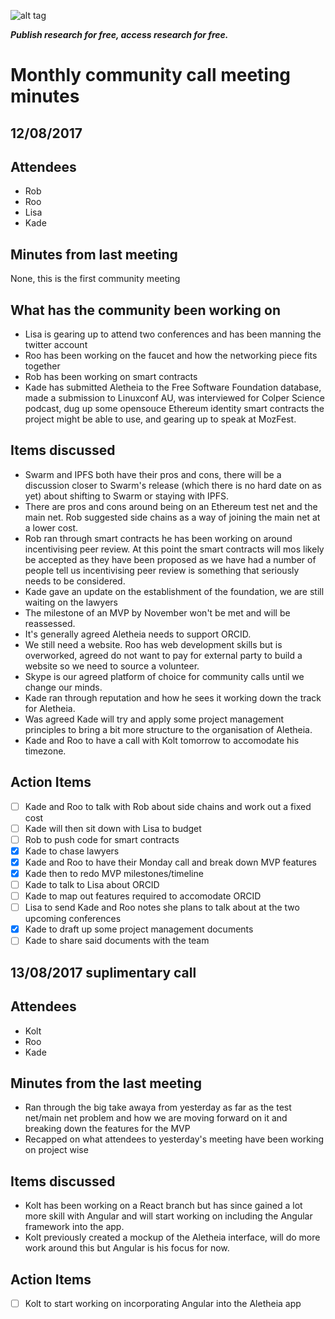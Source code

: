 ![alt tag](https://cloud.githubusercontent.com/assets/24201238/24583976/ced4c43e-179f-11e7-9c40-c0988c346f55.png)

_**Publish research for free, access research for free.**_

# Monthly community call meeting minutes

## 12/08/2017

## Attendees
* Rob
* Roo 
* Lisa
* Kade

## Minutes from last meeting
None, this is the first community meeting

## What has the community been working on
* Lisa is gearing up to attend two conferences and has been manning the twitter account
* Roo has been working on the faucet and how the networking piece fits together
* Rob has been working on smart contracts
* Kade has submitted Aletheia to the Free Software Foundation database, made a submission to Linuxconf AU, was interviewed for Colper Science podcast, dug up some opensouce Ethereum identity smart contracts the project might be able to use, and gearing up to speak at MozFest.

## Items discussed
* Swarm and IPFS both have their pros and cons, there will be a discussion closer to Swarm's release (which there is no hard date on as yet) about shifting to Swarm or staying with IPFS.
* There are pros and cons around being on an Ethereum test net and the main net. Rob suggested side chains as a way of joining the main net at a lower cost.
* Rob ran through smart contracts he has been working on around incentivising peer review. At this point the smart contracts will mos likely be accepted as they have been proposed as we have had a number of people tell us incentivising peer review is something that seriously needs to be considered.
* Kade gave an update on the establishment of the foundation, we are still waiting on the lawyers
* The milestone of an MVP by November won't be met and will be reassessed. 
* It's generally agreed Aletheia needs to support ORCID.
* We still need a website. Roo has web development skills but is overworked, agreed do not want to pay for external party to build a website so we need to source a volunteer.
* Skype is our agreed platform of choice for community calls until we change our minds.
* Kade ran through reputation and how he sees it working down the track for Aletheia.
* Was agreed Kade will try and apply some project management principles to bring a bit more structure to the organisation of Aletheia.
* Kade and Roo to have a call with Kolt tomorrow to accomodate his timezone.

## Action Items
* [ ] Kade and Roo to talk with Rob about side chains and work out a fixed cost
* [ ] Kade will then sit down with Lisa to budget
* [ ] Rob to push code for smart contracts
* [x] Kade to chase lawyers
* [x] Kade and Roo to have their Monday call and break down MVP features
* [x] Kade then to redo MVP milestones/timeline
* [ ] Kade to talk to Lisa about ORCID
* [ ] Kade to map out features required to accomodate ORCID
* [ ] Lisa to send Kade and Roo notes she plans to talk about at the two upcoming conferences
* [x] Kade to draft up some project management documents
* [ ] Kade to share said documents with the team

## 13/08/2017 suplimentary call

## Attendees
* Kolt
* Roo
* Kade

## Minutes from the last meeting
* Ran through the big take awaya from yesterday as far as the test net/main net problem and how we are moving forward on it and breaking down the features for the MVP
* Recapped on what attendees to yesterday's meeting have been working on project wise

## Items discussed
* Kolt has been working on a React branch but has since gained a lot more skill with Angular and will start working on including the Angular framework into the app.
* Kolt previously created a mockup of the Aletheia interface, will do more work around this but Angular is his focus for now.

## Action Items
* [ ] Kolt to start working on incorporating Angular into the Aletheia app
